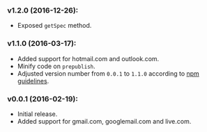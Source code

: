 ### v1.2.0 (2016-12-26):

* Exposed `getSpec` method.

### v1.1.0 (2016-03-17):

* Added support for hotmail.com and outlook.com.
* Minify code on `prepublish`.
* Adjusted version number from `0.0.1` to `1.1.0` according to [npm guidelines](https://docs.npmjs.com/getting-started/semantic-versioning).

### v0.0.1 (2016-02-19):

* Initial release.
* Added support for gmail.com, googlemail.com and live.com.
